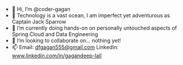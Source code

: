- 👋 Hi, I’m @coder-gagan
- 👀 Technology is a vast ocean, I am imperfect yet adventurous as Captain Jack Sparrow
- 🌱 I’m currently doing hands-on on personally untouched aspects of Spring Cloud and Data Engineering
- 💞️ I’m looking to collaborate on... nothing yet!
- 📫 Email: dfgagan555@gmail.com
LinkedIn: www.linkedin.com/in/gagandeep-lall

<!---
coder-gagan/coder-gagan is a ✨ special ✨ repository because its `README.md` (this file) appears on your GitHub profile.
You can click the Preview link to take a look at your changes.
--->
